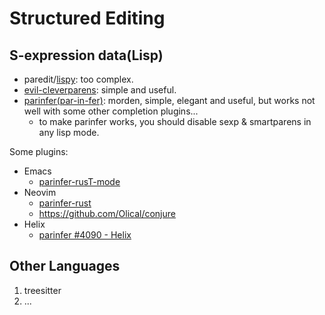 # Structured Editing

## S-expression data(Lisp)

- paredit/[lispy](https://github.com/doomemacs/doomemacs/tree/master/modules/editor/lispy): too
  complex.
- [evil-cleverparens](https://github.com/emacs-evil/evil-cleverparens): simple and useful.
- [parinfer(par-in-fer)](https://shaunlebron.github.io/parinfer/): morden, simple, elegant and
  useful, but works not well with some other completion plugins...
  - to make parinfer works, you should disable sexp & smartparens in any lisp mode.

Some plugins:

- Emacs
  - [parinfer-rusT-mode](https://github.com/justinbarclay/parinfer-rust-mode)
- Neovim
  - [parinfer-rust](https://github.com/eraserhd/parinfer-rust)
  - <https://github.com/Olical/conjure>
- Helix
  - [parinfer #4090 - Helix](https://github.com/helix-editor/helix/discussions/4090)

## Other Languages

1. treesitter
1. ...
